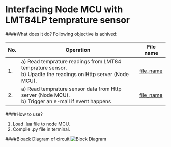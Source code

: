 # Interfacing Node MCU with LMT84LP temprature sensor
####What does it do?
Following objective is achived:

|**No.**| **Operation**                             |  **File name**                                           |
|-------|-------------------------------------------|----------------------------------------------------------|
|1. | a) Read temprature readings from LMT84 temprature sensor. <br /> b) Upadte the readings on Http server (Node MCU).    | [file_name]()|
|2. | a) Read temprature sensor data from Http server (Node MCU). <br /> b) Trigger an e-mail if event happens | [file_name]()| 

####How to use?
1. Load .lua file to node MCU.
2. Compile .py file in terminal.

####Bloack Diagram of circuit
![Block Diagram]()


